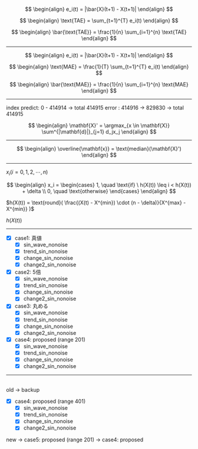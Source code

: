 $$
\begin{align}
    e_i(t) = |\bar{X}(t+1) - X(t+1)|
\end{align}
$$

$$
\begin{align}
    \text{TAE} = \sum_{t=1}^{T} e_i(t)
\end{align}
$$

$$
\begin{align}
    \bar{\text{TAE}} = \frac{1}{n} \sum_{i=1}^{n} \text{TAE}
\end{align}
$$

- - -

$$
\begin{align}
    e_i(t) = |\bar{X}(t+1) - X(t+1)|
\end{align}
$$

$$
\begin{align}
    \text{MAE} = \frac{1}{T} \sum_{t=1}^{T} e_i(t)
\end{align}
$$

$$
\begin{align}
    \bar{\text{MAE}} = \frac{1}{n} \sum_{i=1}^{n} \text{MAE}
\end{align}
$$

- - -

index
predict: 0 - 414914 -> total 414915
error  : 414916 -> 829830 -> total 414915

$$
\begin{align}
    \mathbf{X}' = \argmax_{x \in \mathbf{X}} \sum^{|\mathbf{d}|}_{j=1} d_jx_j
\end{align}
$$

- - -

$$
\begin{align}
    \overline{\mathbf{x}} = \text{median}(\mathbf{X}')
\end{align}
$$

- - -

$x_i (i = 0, 1, 2, \cdots, n)$

$$
\begin{align}
    x_i = \begin{cases}
        1, \quad \text{if} \ h(X(t)) \leq i < h(X(t)) + \delta
        \\
        0, \quad \text{otherwise}
    \end{cases}
\end{align}
$$

$h(X(t)) = \text{round}( \frac{(X(t) - X^{min}) \cdot (n - \delta)}{X^{max} - X^{min}} )$

$h(X(t))$

- - -

- [x] case1: 真値
  - [x] sin_wave_nonoise
  - [x] trend_sin_nonoise
  - [x] change_sin_nonoise
  - [x] change2_sin_nonoise
- [x] case2: 5倍
  - [x] sin_wave_nonoise
  - [x] trend_sin_nonoise
  - [x] change_sin_nonoise
  - [x] change2_sin_nonoise
- [x] case3: 丸める
  - [x] sin_wave_nonoise
  - [x] trend_sin_nonoise
  - [x] change_sin_nonoise
  - [x] change2_sin_nonoise
- [x] case4: proposed (range 201)
  - [x] sin_wave_nonoise
  - [x] trend_sin_nonoise
  - [x] change_sin_nonoise
  - [x] change2_sin_nonoise

- - -
\
old -> backup

- [x] case4: proposed (range 401)
  - [x] sin_wave_nonoise
  - [x] trend_sin_nonoise
  - [x] change_sin_nonoise
  - [x] change2_sin_nonoise

new -> case5: proposed (range 201) -> case4: proposed